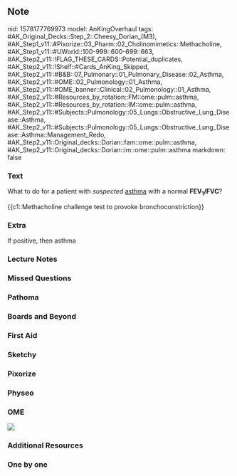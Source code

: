 ## Note
nid: 1578177769973
model: AnKingOverhaul
tags: #AK_Original_Decks::Step_2::Cheesy_Dorian_(M3), #AK_Step1_v11::#Pixorize::03_Pharm::02_Cholinomimetics::Methacholine, #AK_Step1_v11::#UWorld::100-999::600-699::663, #AK_Step2_v11::!FLAG_THESE_CARDS::Potential_duplicates, #AK_Step2_v11::!Shelf::#Cards_AnKing_Skipped, #AK_Step2_v11::#B&B::07_Pulmonary::01_Pulmonary_Disease::02_Asthma, #AK_Step2_v11::#OME::02_Pulmonology::01_Asthma, #AK_Step2_v11::#OME_banner::Clinical::02_Pulmonology::01_Asthma, #AK_Step2_v11::#Resources_by_rotation::FM::ome::pulm::asthma, #AK_Step2_v11::#Resources_by_rotation::IM::ome::pulm::asthma, #AK_Step2_v11::#Subjects::Pulmonology::05_Lungs::Obstructive_Lung_Disease::Asthma, #AK_Step2_v11::#Subjects::Pulmonology::05_Lungs::Obstructive_Lung_Disease::Asthma::Management_Redo, #AK_Step2_v11::Original_decks::Dorian::fam::ome::pulm::asthma, #AK_Step2_v11::Original_decks::Dorian::im::ome::pulm::asthma
markdown: false

### Text
What to do for a patient with <i>suspected</i> <u>asthma</u> with a
normal <b>FEV<sub>1</sub>/FVC</b>?
<div>
  {{c1::Methacholine challenge test to provoke
  bronchoconstriction}}
</div>

### Extra
If positive, then asthma

### Lecture Notes


### Missed Questions


### Pathoma


### Boards and Beyond


### First Aid


### Sketchy


### Pixorize


### Physeo


### OME
<div class="ome-widget">
  <a href=
  "https://onlinemeded.org/spa/pulmonology/asthma/acquire?ref=anki">
  <img src="_OME_AnkiFlashcards_Lesson_6.png"></a>
</div>

### Additional Resources


### One by one


